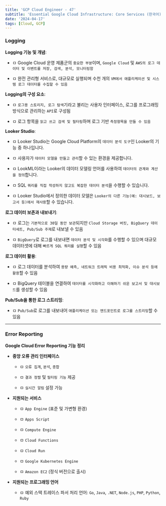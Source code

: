 ```yaml
---
title: 'GCP Cloud Engineer - 47'
subtitle: 'Essential Google Cloud Infrastructure: Core Services (한국어) - Logging / Error Reporting'
date: '2024-04-17'
tags: [Cloud, GCP]
---
```


### Logging

**Logging 기능 및 개념**:

- ㅁ Google Cloud 운영 제품군의 `중요한 부분`이며, `Google Cloud` 및 `AWS의 로그 데이터 및 이벤트를 저장, 검색, 분석, 모니터링함`

- ㅁ 완전 관리형 서비스로, 대규모로 실행되며 수천 개의 `VM에서 애플리케이션 및 시스템 로그 데이터를 수집할 수 있음`

**Logging의 구성 요소**:

- ㅁ `로그용 스토리지, 로그 탐색`기라고 불리는 사용자 인터페이스, 로그를 프로그래밍 방식으로 관리하는 `API`로 구성됨

- ㅁ 로그 항목을 `읽고 쓰고 검색 및 필터링`하며 로그 기반 `측정항목을 만들 수 있음`

**Looker Studio**:

- ㅁ Looker Studio는 Google Cloud Platform의 `데이터 분석 도구`인 Looker의 기능 중 하나입니다.
  
- ㅁ 사용자가 `데이터 모델을 만들고 관리`할 수 있는 환경을 제공합니다.
  
- ㅁ LookML이라는 Looker의 데이터 모델링 언어를 사용하여 `데이터의 관계와 계산을 정의`합니다.
  
- ㅁ SQL `쿼리를 직접 작성하지 않고도 복잡한 데이터 분석`을 수행할 수 있습니다.

- ㅁ Looker Studio에서 정의한 데이터 모델은 `Looker의 다른 기능(예: 대시보드, 보고서 등)에서 재사용`할 수 있습니다.


**로그 데이터 보존과 내보내기**:

- ㅁ 로그는 `기본적으로 30일 동안 보관`되지만 `Cloud Storage 버킷, BigQuery 데이터세트, Pub/Sub 주제`로 내보낼 수 있음

- ㅁ `BigQuery`로 로그를 내보내면 `데이터 분석 및 시각화`를 수행할 수 있으며 대규모 데이터셋에 대해 `빠르게 SQL 쿼리를 실행`할 수 있음

**로그 데이터 활용**:

- ㅁ 로그 데이터를 분석하여 `용량 예측, 네트워크 트래픽 비용 최적화, 이슈 분석 등에 활용`할 수 있음

- ㅁ BigQuery 테이블을 연결하여 `데이터를 시각화하고 이해하기 쉬운 보고서 및 대시보드`를 생성할 수 있음

**Pub/Sub을 통한 로그 스트리밍**:

- ㅁ `Pub/Sub`로 로그를 내보내어 `애플리케이션 또는 엔드포인트로 로그를 스트리밍`할 수 있음

---------------


### Error Reporting

**Google Cloud Error Reporting 기능 정리**

- **중앙 오류 관리 인터페이스**
  
  - ㅁ `오류 집계`, `분석`, `종합`
  
  - ㅁ `결과 정렬` 및 `필터링 기능` 제공
  
  - ㅁ `실시간 알림` 설정 가능

- **지원되는 서비스**
  
  - ㅁ `App Engine` (표준 및 가변형 환경)
  
  - ㅁ `Apps Script`
  
  - ㅁ `Compute Engine`
  
  - ㅁ `Cloud Functions`
  
  - ㅁ `Cloud Run`
  
  - ㅁ `Google Kubernetes Engine`
  
  - ㅁ `Amazon EC2` (정식 버전으로 출시)

- **지원되는 프로그래밍 언어**
  
  - ㅁ 예외 스택 트레이스 파서 처리 언어: `Go`, `Java`, `.NET`, `Node.js`, `PHP`, `Python`, `Ruby`

